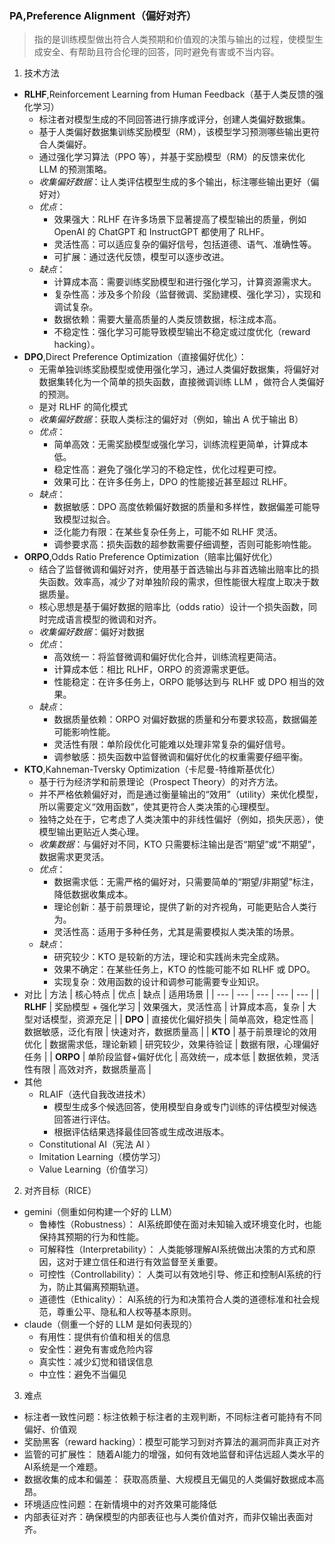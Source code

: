 ### PA,Preference Alignment（偏好对齐）

> 指的是训练模型做出符合人类预期和价值观的决策与输出的过程，使模型生成安全、有帮助且符合伦理的回答，同时避免有害或不当内容。

1. 技术方法
  - **RLHF**,Reinforcement Learning from Human Feedback（基于人类反馈的强化学习）
    - 标注者对模型生成的不同回答进行排序或评分，创建人类偏好数据集。
    - 基于人类偏好数据集训练奖励模型（RM），该模型学习预测哪些输出更符合人类偏好。
    - 通过强化学习算法（PPO 等），并基于奖励模型（RM）的反馈来优化 LLM 的预测策略。
    - *收集偏好数据*：让人类评估模型生成的多个输出，标注哪些输出更好（偏好对）
    - *优点*：
      - 效果强大：RLHF 在许多场景下显著提高了模型输出的质量，例如 OpenAI 的 ChatGPT 和 InstructGPT 都使用了 RLHF。
      - 灵活性高：可以适应复杂的偏好信号，包括道德、语气、准确性等。
      - 可扩展：通过迭代反馈，模型可以逐步改进。
    - *缺点*：
      - 计算成本高：需要训练奖励模型和进行强化学习，计算资源需求大。
      - 复杂性高：涉及多个阶段（监督微调、奖励建模、强化学习），实现和调试复杂。
      - 数据依赖：需要大量高质量的人类反馈数据，标注成本高。
      - 不稳定性：强化学习可能导致模型输出不稳定或过度优化（reward hacking）。
  - **DPO**,Direct Preference Optimization（直接偏好优化）：
    - 无需单独训练奖励模型或使用强化学习，通过人类偏好数据集，将偏好对数据集转化为一个简单的损失函数，直接微调训练 LLM ，做符合人类偏好的预测。
    - 是对 RLHF 的简化模式
    - *收集偏好数据*：获取人类标注的偏好对（例如，输出 A 优于输出 B）
    - *优点*：
      - 简单高效：无需奖励模型或强化学习，训练流程更简单，计算成本低。
      - 稳定性高：避免了强化学习的不稳定性，优化过程更可控。
      - 效果可比：在许多任务上，DPO 的性能接近甚至超过 RLHF。
    - *缺点*：
      - 数据敏感：DPO 高度依赖偏好数据的质量和多样性，数据偏差可能导致模型过拟合。
      - 泛化能力有限：在某些复杂任务上，可能不如 RLHF 灵活。
      - 调参要求高：损失函数的超参数需要仔细调整，否则可能影响性能。
  - **ORPO**,Odds Ratio Preference Optimization（赔率比偏好优化）
    - 结合了监督微调和偏好对齐，使用基于首选输出与非首选输出赔率比的损失函数。效率高，减少了对单独阶段的需求，但性能很大程度上取决于数据质量。
    - 核心思想是基于偏好数据的赔率比（odds ratio）设计一个损失函数，同时完成语言模型的微调和对齐。
    - *收集偏好数据*：偏好对数据
    - *优点*：
      - 高效统一：将监督微调和偏好优化合并，训练流程更简洁。
      - 计算成本低：相比 RLHF，ORPO 的资源需求更低。
      - 性能稳定：在许多任务上，ORPO 能够达到与 RLHF 或 DPO 相当的效果。
    - *缺点*：
      - 数据质量依赖：ORPO 对偏好数据的质量和分布要求较高，数据偏差可能影响性能。
      - 灵活性有限：单阶段优化可能难以处理非常复杂的偏好信号。
      - 调参敏感：损失函数中监督微调和偏好优化的权重需要仔细平衡。
  - **KTO**,Kahneman-Tversky Optimization（卡尼曼-特维斯基优化）
    - 基于行为经济学和前景理论（Prospect Theory）的对齐方法。
    - 并不严格依赖偏好对，而是通过衡量输出的“效用”（utility）来优化模型，所以需要定义“效用函数”，使其更符合人类决策的心理模型。
    - 独特之处在于，它考虑了人类决策中的非线性偏好（例如，损失厌恶），使模型输出更贴近人类心理。
    - *收集数据*：与偏好对不同，KTO 只需要标注输出是否“期望”或“不期望”，数据需求更灵活。
    - *优点*：
      - 数据需求低：无需严格的偏好对，只需要简单的“期望/非期望”标注，降低数据收集成本。
      - 理论创新：基于前景理论，提供了新的对齐视角，可能更贴合人类行为。
      - 灵活性高：适用于多种任务，尤其是需要模拟人类决策的场景。
    - *缺点*：
      - 研究较少：KTO 是较新的方法，理论和实践尚未完全成熟。
      - 效果不确定：在某些任务上，KTO 的性能可能不如 RLHF 或 DPO。
      - 实现复杂：效用函数的设计和调参可能需要专业知识。
  - 对比
    | 方法 | 核心特点 | 优点 | 缺点 | 适用场景 |
    | --- | --- | --- | --- | --- |
    | **RLHF** | 奖励模型 + 强化学习 | 效果强大，灵活性高 | 计算成本高，复杂 | 大型对话模型，资源充足 |
    | **DPO** | 直接优化偏好损失 | 简单高效，稳定性高 | 数据敏感，泛化有限 | 快速对齐，数据质量高 |
    | **KTO** | 基于前景理论的效用优化 | 数据需求低，理论新颖 | 研究较少，效果待验证 | 数据有限，心理偏好任务 |
    | **ORPO** | 单阶段监督+偏好优化 | 高效统一，成本低 | 数据依赖，灵活性有限 | 高效对齐，数据质量高 |
  - 其他
    - RLAIF（迭代自我改进技术）
      - 模型生成多个候选回答，使用模型自身或专门训练的评估模型对候选回答进行评估。
      - 根据评估结果选择最佳回答或生成改进版本。
    - Constitutional AI（宪法 AI ）
    - Imitation Learning（模仿学习）
    - Value Learning（价值学习）
2. 对齐目标（RICE）
  - gemini（侧重如何构建一个好的 LLM）
    - 鲁棒性（Robustness）： AI系统即使在面对未知输入或环境变化时，也能保持其预期的行为和性能。
    - 可解释性（Interpretability）： 人类能够理解AI系统做出决策的方式和原因，这对于建立信任和进行有效监督至关重要。
    - 可控性（Controllability）： 人类可以有效地引导、修正和控制AI系统的行为，防止其偏离预期轨道。
    - 道德性（Ethicality）： AI系统的行为和决策符合人类的道德标准和社会规范，尊重公平、隐私和人权等基本原则。
  - claude（侧重一个好的 LLM 是如何表现的）
    - 有用性：提供有价值和相关的信息
    - 安全性：避免有害或危险内容
    - 真实性：减少幻觉和错误信息
    - 中立性：避免不当偏见
3. 难点
  - 标注者一致性问题：标注依赖于标注者的主观判断，不同标注者可能持有不同偏好、价值观
  - 奖励黑客（reward hacking）：模型可能学习到对齐算法的漏洞而非真正对齐
  - 监管的可扩展性： 随着AI能力的增强，如何有效地监督和评估远超人类水平的AI系统是一个难题。
  - 数据收集的成本和偏差： 获取高质量、大规模且无偏见的人类偏好数据成本高昂。
  - 环境适应性问题：在新情境中的对齐效果可能降低
  - 内部表征对齐：确保模型的内部表征也与人类价值对齐，而非仅输出表面对齐。
